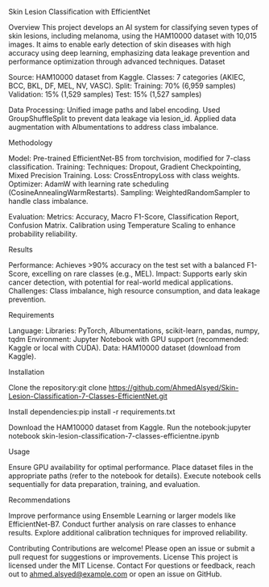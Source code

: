 Skin Lesion Classification with EfficientNet

Overview
This project develops an AI system for classifying seven types of skin lesions, including melanoma, using the HAM10000 dataset with 10,015 images. It aims to enable early detection of skin diseases with high accuracy using deep learning, emphasizing data leakage prevention and performance optimization through advanced techniques.
Dataset

Source: HAM10000 dataset from Kaggle.
Classes: 7 categories (AKIEC, BCC, BKL, DF, MEL, NV, VASC).
Split:
Training: 70% (6,959 samples)
Validation: 15% (1,529 samples)
Test: 15% (1,527 samples)


Data Processing:
Unified image paths and label encoding.
Used GroupShuffleSplit to prevent data leakage via lesion_id.
Applied data augmentation with Albumentations to address class imbalance.



Methodology

Model: Pre-trained EfficientNet-B5 from torchvision, modified for 7-class classification.
Training:
Techniques: Dropout, Gradient Checkpointing, Mixed Precision Training.
Loss: CrossEntropyLoss with class weights.
Optimizer: AdamW with learning rate scheduling (CosineAnnealingWarmRestarts).
Sampling: WeightedRandomSampler to handle class imbalance.


Evaluation:
Metrics: Accuracy, Macro F1-Score, Classification Report, Confusion Matrix.
Calibration using Temperature Scaling to enhance probability reliability.



Results

Performance: Achieves >90% accuracy on the test set with a balanced F1-Score, excelling on rare classes (e.g., MEL).
Impact: Supports early skin cancer detection, with potential for real-world medical applications.
Challenges: Class imbalance, high resource consumption, and data leakage prevention.

Requirements

Language:
Libraries: PyTorch, Albumentations, scikit-learn, pandas, numpy, tqdm
Environment: Jupyter Notebook with GPU support (recommended: Kaggle or local with CUDA).
Data: HAM10000 dataset (download from Kaggle).

Installation

Clone the repository:git clone https://github.com/AhmedAlsyed/Skin-Lesion-Classification-7-Classes-EfficientNet.git


Install dependencies:pip install -r requirements.txt


Download the HAM10000 dataset from Kaggle.
Run the notebook:jupyter notebook skin-lesion-classification-7-classes-efficientne.ipynb



Usage

Ensure GPU availability for optimal performance.
Place dataset files in the appropriate paths (refer to the notebook for details).
Execute notebook cells sequentially for data preparation, training, and evaluation.

Recommendations

Improve performance using Ensemble Learning or larger models like EfficientNet-B7.
Conduct further analysis on rare classes to enhance results.
Explore additional calibration techniques for improved reliability.

Contributing
Contributions are welcome! Please open an issue or submit a pull request for suggestions or improvements.
License
This project is licensed under the MIT License.
Contact
For questions or feedback, reach out to ahmed.alsyed@example.com or open an issue on GitHub.
